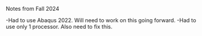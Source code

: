 Notes from Fall 2024

-Had to use Abaqus 2022. Will need to work on this going forward. 
-Had to use only 1 processor. Also need to fix this. 
